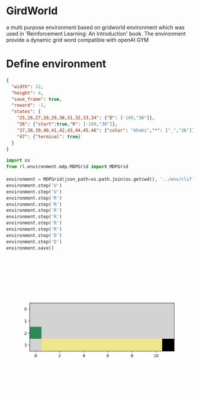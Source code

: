 # GirdWorld
a multi purpose environment based on gridworld environment which was used in 'Reinforcement Learning: An Introduction' book. The environment provide a dynamic grid word compatible with openAI GYM

# Define environment

```json
{
  "width": 12,
  "height": 4,
  "save_frame": true,
  "reward": -1,
  "states": {
    "25,26,27,28,29,30,31,32,33,34": {"D": [-100,"36"]},
    "36": {"start":true,"R": [-100,"36"]},
    "37,38,39,40,41,42,43,44,45,46": {"color": "khaki","*": ["_","36"]},
    "47": {"terminal": true}
  }
}
```
```python
import os
from rl.environment.mdp.MDPGrid import MDPGrid

environment = MDPGrid(json_path=os.path.join(os.getcwd(), '../env/cliff.json'))
environment.step('U')
environment.step('U')
environment.step('R')
environment.step('R')
environment.step('R')
environment.step('R')
environment.step('R')
environment.step('R')
environment.step('D')
environment.step('D')
environment.save()
```

<p  align="center">
<img src="/doc/img/cliff.gif" />
</p>